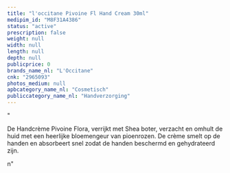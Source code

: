 ```yaml
---
title: "l'occitane Pivoine Fl Hand Cream 30ml"
medipim_id: "M8F31A4386"
status: "active"
prescription: false
weight: null
width: null
length: null
depth: null
publicprice: 0
brands_name_nl: "L'Occitane"
cnk: "2965093"
photos_medium: null
apbcategory_name_nl: "Cosmetisch"
publiccategory_name_nl: "Handverzorging"
---
```

"<p>De Handcrème Pivoine Flora, verrijkt met Shea boter, verzacht en omhult de huid met een heerlijke bloemengeur van pioenrozen. De crème smelt op de handen en absorbeert snel zodat de handen beschermd en gehydrateerd zijn.</p>n"
